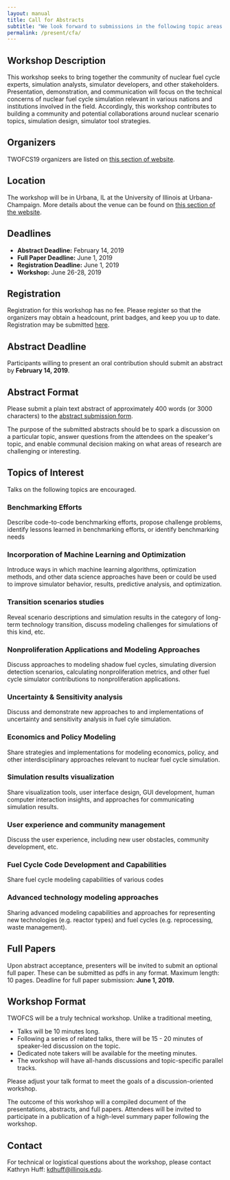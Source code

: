 ```yaml
---
layout: manual
title: Call for Abstracts
subtitle: "We look forward to submissions in the following topic areas."
permalink: /present/cfa/
---
```


## Workshop Description

This workshop seeks to bring together the community of nuclear fuel cycle 
experts, simulation analysts, simulator developers, and other stakeholders. 
Presentation, demonstration, and communication will focus on the technical 
concerns of nuclear fuel cycle simulation relevant in various nations and 
institutions involved in the field. Accordingly, this workshop contributes to 
building a community and potential collaborations around nuclear scenario 
topics, simulation design, simulator tool strategies. 

## Organizers

TWOFCS19 organizers are listed on [this section of website](./about/organizers).

## Location

The workshop will be in Urbana, IL at the University of Illinois at 
Urbana-Champaign. More details about the venue can be found on [this section of 
the website](./attend/location).

## Deadlines

- **Abstract Deadline:** February 14, 2019
- **Full Paper Deadline:** June 1, 2019
- **Registration Deadline:** June 1, 2019
- **Workshop:** June 26-28, 2019

## Registration

Registration for this workshop has no fee. Please register so that the 
organizers may obtain a headcount, print badges, and keep you up to date. 
Registration may be submitted [here](./attend/register). 

## Abstract Deadline

Participants willing to present an oral contribution should submit an abstract 
by **February 14, 2019**.

## Abstract Format

Please submit a plain text abstract of approximately 400 words (or 3000 
characters) to the [abstract submission form](./present/abstract).


The purpose of the submitted abstracts should be to spark a discussion on a 
particular topic, answer questions from the attendees on the speaker's topic, 
and enable communal decision making on what areas of research are challenging 
or interesting. 


## Topics of Interest

Talks on the following topics are encouraged. 

### Benchmarking Efforts
Describe code-to-code benchmarking efforts, propose challenge problems, identify lessons learned in benchmarking efforts, or identify benchmarking needs
### Incorporation of Machine Learning and Optimization
Introduce ways in which machine learning algorithms, optimization methods, and other data science approaches have been or could be used to improve simulator behavior, results, predictive analysis, and optimization.
### Transition scenarios studies
Reveal scenario descriptions and simulation results in the category of long-term technology transition, discuss modeling challenges for simulations of this kind, etc.
### Nonproliferation Applications and Modeling Approaches
Discuss approaches to modeling shadow fuel cycles, simulating diversion detection scenarios, calculating nonproliferation metrics, and other fuel cycle simulator contributions to nonproliferation applications.
### Uncertainty & Sensitivity analysis
Discuss and demonstrate new approaches to and implementations of uncertainty and sensitivity analysis in fuel cyle simulation.
### Economics and Policy Modeling
Share strategies and implementations for modeling economics, policy, and other interdisciplinary approaches relevant to nuclear fuel cycle simulation.
### Simulation results visualization
Share visualization tools, user interface design, GUI development, human computer interaction insights, and approaches for communicating simulation results.
### User experience and community management
Discuss the user experience, including new user obstacles, community development, etc.
### Fuel Cycle Code Development and Capabilities
Share fuel cycle modeling capabilities of various codes
### Advanced technology modeling approaches
Sharing advanced modeling capabilities and approaches for representing new technologies (e.g. reactor types) and fuel cycles (e.g. reprocessing, waste management).

## Full Papers

Upon abstract acceptance, presenters will be invited to submit an optional full paper.
These can be submitted as pdfs in any format. Maximum length: 10 pages. 
Deadline for full paper submission: **June 1, 2019.**

## Workshop Format

TWOFCS will be a truly technical workshop. Unlike a traditional meeting,

- Talks will be 10 minutes long.
- Following a series of related talks, there will be 15 - 20 minutes of speaker-led discussion on the topic.
- Dedicated note takers will be available for the meeting minutes.
- The workshop will have all-hands discussions and topic-specific parallel tracks.

Please adjust your talk format to meet the goals of a discussion-oriented workshop. 


The outcome of this workshop will a compiled document of the presentations, 
abstracts, and full papers. Attendees will be invited to participate in a 
publication of a high-level summary paper following the workshop. 


##  Contact

For technical or logistical questions about the workshop, please contact 
Kathryn Huff: [kdhuff@illinois.edu](mailto:kdhuff@illinois.edu).

